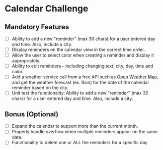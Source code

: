 # Calendar Challenge

## Mandatory Features

- [ ] Ability to add a new "reminder" (max 30 chars) for a user entered day and time. Also, include a city.
- [ ] Display reminders on the calendar view in the correct time order.
- [ ] Allow the user to select color when creating a reminder and display it appropriately.
- [ ] Ability to edit reminders – including changing text, city, day, time and color.
- [ ] Add a weather service call from a free API such as [​Open Weather Map​](https://openweathermap.org/forecast16), and get the
      weather forecast (ex. Rain) for the date of the calendar reminder based on the city.
- [ ] Unit test the functionality: ​Ability to add a new "reminder" (max 30 chars) for a user entered day and time. Also, include a city.

## Bonus (Optional)

- [ ] Expand the calendar to support more than the current month.
- [ ] Properly handle overflow when multiple reminders appear on the same date.
- [ ] Functionality to delete one or ALL the reminders for a specific day
